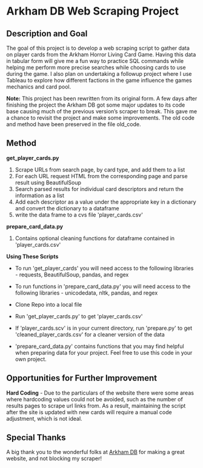 # Arkham DB Web Scraping Project

## Description and Goal

The goal of this project is to develop a web scraping script to gather data on player cards from the Arkham Horror Living Card Game. Having this data in tabular form will give me a fun way to practice SQL commands while helping me perform more precise searches while choosing cards to use during the game. I also plan on undertaking a followup project where I use Tableau to explore how different factions in the game influence the games mechanics and card pool.

**Note:** This project has been rewritten from its original form. A few days after finishing the project the Arkham DB got some major updates to its code base causing much of the previous version’s scraper to break. This gave me a chance to revisit the project and make some improvements. The old code and method have been preserved in the file old_code. 

## Method

**get_player_cards.py**

1. Scrape URLs from search page, by card type, and add them to a list
2. For each URL request HTML from the corresponding page and parse result using BeautifulSoup
3. Search parsed results for individual card descriptors and return the information as a list
4. Add each descriptor as a value under the appropriate key in a dictionary and convert the dictionary to a dataframe
5. write the data frame to a cvs file 'player_cards.csv'

**prepare_card_data.py**

1. Contains optional cleaning functions for dataframe contained in 'player_cards.csv'

**Using These Scripts**

* To run 'get_player_cards' you will need access to the following libraries - requests, BeautifulSoup, pandas, and regex
* To run functions in 'prepare_card_data.py' you will need access to the following libraries - unicodedata, nltk, pandas, and regex

* Clone Repo into a local file
* Run 'get_player_cards.py' to get 'player_cards.csv'
* If 'player_cards.scv' is in your current directory, run 'prepare.py' to get 'cleaned_player_cards.csv' for a cleaner version of the data
* 'prepare_card_data.py' contains functions that you may find helpful when preparing data for your project. Feel free to use this code in your own project.  

## Opportunities for Further Improvement

**Hard Coding** - Due to the particulars of the website there were some areas where hardcoding values could not be avoided, such as the number of results pages to scrape url links from. As a result, maintaining the script after the site is updated with new cards will require a manual code adjustment, which is not ideal.

## Special Thanks

A big thank you to the wonderful folks at [Arkham DB](https://arkhamdb.com/) for making a great website, and not blocking my scraper!

